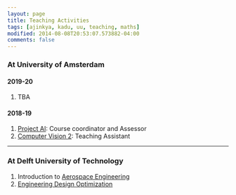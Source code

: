 ```yaml
---
layout: page
title: Teaching Activities
tags: [ajinkya, kadu, uu, teaching, maths]
modified: 2014-08-08T20:53:07.573882-04:00
comments: false
---
```


### At University of Amsterdam

#### 2019-20
1. TBA

#### 2018-19
1. [Project AI](): Course coordinator and Assessor
1. [Computer Vision 2](http://www.staff.science.uu.nl/~bisse101/Education/ISC/isc.html): Teaching Assistant

----

### At Delft University of Technology
1. Introduction to [Aerospace Engineering](http://asc.iitb.ac.in/academic/CourseRegistration/Common/crsedetail.jsp?ccd=AE%20153)
1. [Engineering Design Optimization]()
